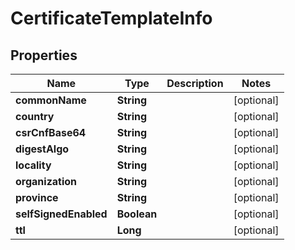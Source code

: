 

# CertificateTemplateInfo


## Properties

| Name | Type | Description | Notes |
|------------ | ------------- | ------------- | -------------|
|**commonName** | **String** |  |  [optional] |
|**country** | **String** |  |  [optional] |
|**csrCnfBase64** | **String** |  |  [optional] |
|**digestAlgo** | **String** |  |  [optional] |
|**locality** | **String** |  |  [optional] |
|**organization** | **String** |  |  [optional] |
|**province** | **String** |  |  [optional] |
|**selfSignedEnabled** | **Boolean** |  |  [optional] |
|**ttl** | **Long** |  |  [optional] |



